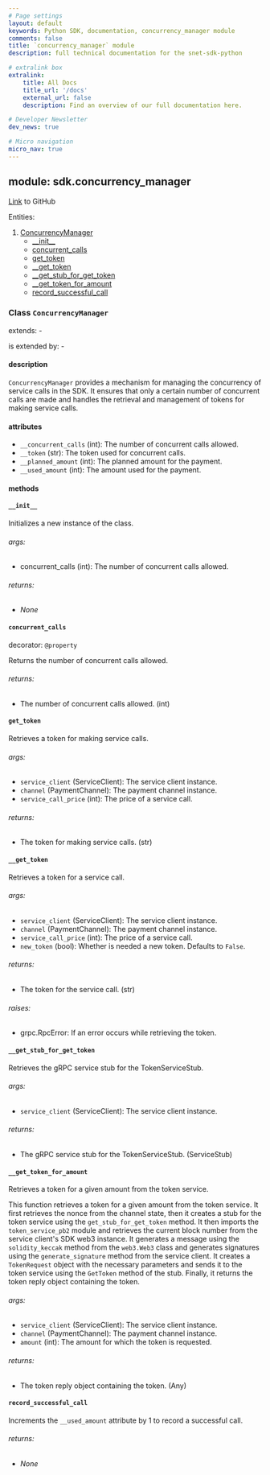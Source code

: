 ```yaml
---
# Page settings
layout: default
keywords: Python SDK, documentation, concurrency_manager module
comments: false
title: `concurrency_manager` module
description: full technical documentation for the snet-sdk-python

# extralink box
extralink:
    title: All Docs
    title_url: '/docs'
    external_url: false
    description: Find an overview of our full documentation here.

# Developer Newsletter
dev_news: true

# Micro navigation
micro_nav: true
---
```

## module: sdk.concurrency_manager

[Link](https://github.com/singnet/snet-sdk-python/blob/master/snet/sdk/concurrency_manager.py) to GitHub

Entities:
1. [ConcurrencyManager](#class-concurrencymanager)
   - [\_\_init\_\_](#__init__)
   - [concurrent_calls](#concurrent_calls)
   - [get_token](#get_token)
   - [__get_token](#__get_token)
   - [__get_stub_for_get_token](#__get_stub_for_get_token)
   - [__get_token_for_amount](#__get_token_for_amount)
   - [record_successful_call](#record_successful_call)

### Class `ConcurrencyManager`

extends: -

is extended by: -

#### description

`ConcurrencyManager` provides a mechanism for managing the concurrency of service calls in the SDK. 
It ensures that only a certain number of concurrent calls are made and handles the retrieval and management 
of tokens for making service calls.

#### attributes

- `__concurrent_calls` (int): The number of concurrent calls allowed.
- `__token` (str): The token used for concurrent calls.
- `__planned_amount` (int): The planned amount for the payment.
- `__used_amount` (int): The amount used for the payment.

#### methods

#### `__init__`

Initializes a new instance of the class.

###### args:

- concurrent_calls (int): The number of concurrent calls allowed.

###### returns:

- _None_

#### `concurrent_calls`

decorator: `@property`

Returns the number of concurrent calls allowed.

###### returns:

- The number of concurrent calls allowed. (int)

#### `get_token`

Retrieves a token for making service calls.

###### args:

- `service_client` (ServiceClient): The service client instance.
- `channel` (PaymentChannel): The payment channel instance.
- `service_call_price` (int): The price of a service call.

###### returns:

- The token for making service calls. (str)

#### `__get_token`

Retrieves a token for a service call.

###### args:

- `service_client` (ServiceClient): The service client instance.
- `channel` (PaymentChannel): The payment channel instance.
- `service_call_price` (int): The price of a service call.
- `new_token` (bool): Whether is needed a new token. Defaults to `False`.

###### returns:

- The token for the service call. (str)

###### raises:

- grpc.RpcError: If an error occurs while retrieving the token.

#### `__get_stub_for_get_token`

Retrieves the gRPC service stub for the TokenServiceStub.

###### args:

- `service_client` (ServiceClient): The service client instance.

###### returns:

- The gRPC service stub for the TokenServiceStub. (ServiceStub)

#### `__get_token_for_amount`

Retrieves a token for a given amount from the token service.

This function retrieves a token for a given amount from the token service. It first retrieves the nonce
from the channel state, then it creates a stub for the token service using the `get_stub_for_get_token`
method. It then imports the `token_service_pb2` module and retrieves the current block number from the
service client's SDK web3 instance. It generates a message using the `solidity_keccak` method from the
`web3.Web3` class and generates signatures using the `generate_signature` method from the service client.
It creates a `TokenRequest` object with the necessary parameters and sends it to the token service using
the `GetToken` method of the stub. Finally, it returns the token reply object containing the token.

###### args:

- `service_client` (ServiceClient): The service client instance.
- `channel` (PaymentChannel): The payment channel instance.
- `amount` (int): The amount for which the token is requested.

###### returns:

- The token reply object containing the token. (Any)

#### `record_successful_call`

Increments the `__used_amount` attribute by 1 to record a successful call.

###### returns:

- _None_

 